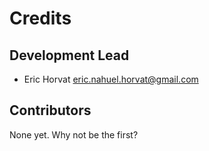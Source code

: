 Credits
============

Development Lead
------------

* Eric Horvat <eric.nahuel.horvat@gmail.com>

Contributors
------------

None yet. Why not be the first?
